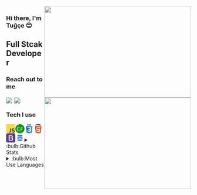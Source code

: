 <img align="right" src="https://media1.giphy.com/media/v1.Y2lkPTc5MGI3NjExMDgzMGE3OGI5YmMxNzJmNjkzNWVkODMxMjU0NTRhNDc3ZmVhN2UwNiZjdD1n/1GEATImIxEXVR79Dhk/giphy.gif" width="400" height="250">
<img src="https://media.giphy.com/media/1GEATImIxEXVR79Dhk/source.gif" align="right" width="400" height="250" >

### Hi there, I'm Tuğçe :blush:

## Full Stcak Developer

### Reach out to me

[<img width="22" src="https://cdn.jsdelivr.net/npm/simple-icons@v8/icons/linkedin.svg" align="left" />][linkedin]
[<img width="22" src="https://cdn.jsdelivr.net/npm/simple-icons@v8/icons/twitter.svg" align="left" />][twitter]

<br/>

### Tech I use
<img align="left" src="https://raw.githubusercontent.com/github/explore/80688e429a7d4ef2fca1e82350fe8e3517d3494d/topics/javascript/javascript.png" width="25" height="25">
<img align="left" src="https://raw.githubusercontent.com/github/explore/80688e429a7d4ef2fca1e82350fe8e3517d3494d/topics/csharp/csharp.png" width="25" height="25">
<img align="left" src="https://raw.githubusercontent.com/github/explore/80688e429a7d4ef2fca1e82350fe8e3517d3494d/topics/css/css.png" width="25" height="25">
<img align="left" src="https://raw.githubusercontent.com/github/explore/80688e429a7d4ef2fca1e82350fe8e3517d3494d/topics/html/html.png" width="25" height="25">
<img align="left" src="https://raw.githubusercontent.com/github/explore/80688e429a7d4ef2fca1e82350fe8e3517d3494d/topics/bootstrap/bootstrap.png" width="25" height="25">
<img align="left" src="https://raw.githubusercontent.com/github/explore/80688e429a7d4ef2fca1e82350fe8e3517d3494d/topics/sql/sql.png" width="25" height="25">

<br/>
<br/>

<details>
<summary>:bulb:Github Stats</summary>
<img src="https://github-readme-stats.vercel.app/api?username=tugceyarim&theme=radical">
</details>

<details>
<summary>:bulb:Most Use Languages</summary>
<img src="https://github-readme-stats.vercel.app/api/top-langs/?username=tugceyarim&layout=compact">
</details>

[linkedin]: https://www.linkedin.com/in/tu%C4%9F%C3%A7e-yar%C4%B1m-8a72b5135/
[twitter]: https://twitter.com/tgceyrm
